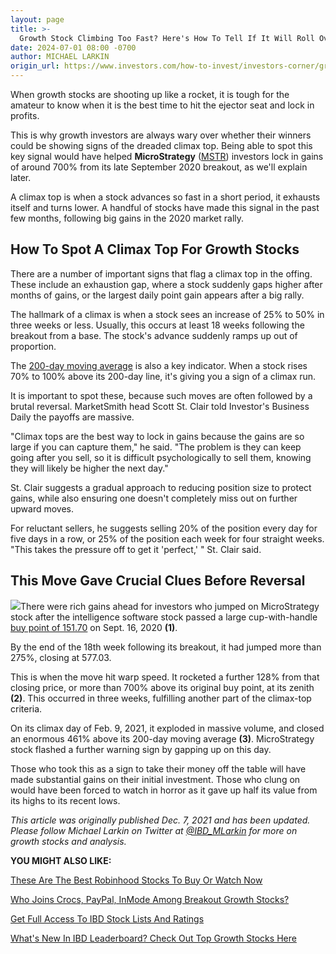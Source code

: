 ```yaml
---
layout: page
title: >-
  Growth Stock Climbing Too Fast? Here's How To Tell If It Will Roll Over
date: 2024-07-01 08:00 -0700
author: MICHAEL LARKIN
origin_url: https://www.investors.com/how-to-invest/investors-corner/growth-stocks-key-climax-top-sell-signal-mstr-stock/
---
```


When growth stocks are shooting up like a rocket, it is tough for the amateur to know when it is the best time to hit the ejector seat and lock in profits.

This is why growth investors are always wary over whether their winners could be showing signs of the dreaded climax top. Being able to spot this key signal would have helped **MicroStrategy** ([MSTR](https://research.investors.com/quote.aspx?symbol=MSTR)) investors lock in gains of around 700% from its late September 2020 breakout, as we'll explain later.

A climax top is when a stock advances so fast in a short period, it exhausts itself and turns lower. A handful of stocks have made this signal in the past few months, following big gains in the 2020 market rally.

## How To Spot A Climax Top For Growth Stocks

There are a number of important signs that flag a climax top in the offing. These include an exhaustion gap, where a stock suddenly gaps higher after months of gains, or the largest daily point gain appears after a big rally.

The hallmark of a climax is when a stock sees an increase of 25% to 50% in three weeks or less. Usually, this occurs at least 18 weeks following the breakout from a base. The stock's advance suddenly ramps up out of proportion.

The [200-day moving average](https://www.investors.com/how-to-invest/investors-corner/how-to-use-200-day-moving-average/) is also a key indicator. When a stock rises 70% to 100% above its 200-day line, it's giving you a sign of a climax run.

It is important to spot these, because such moves are often followed by a brutal reversal. MarketSmith head Scott St. Clair told Investor's Business Daily the payoffs are massive.

"Climax tops are the best way to lock in gains because the gains are so large if you can capture them," he said. "The problem is they can keep going after you sell, so it is difficult psychologically to sell them, knowing they will likely be higher the next day."

St. Clair suggests a gradual approach to reducing position size to protect gains, while also ensuring one doesn't completely miss out on further upward moves.

For reluctant sellers, he suggests selling 20% of the position every day for five days in a row, or 25% of the position each week for four straight weeks. "This takes the pressure off to get it 'perfect,' " St. Clair said.

## This Move Gave Crucial Clues Before Reversal

![](https://www.investors.com/wp-content/uploads/2021/03/ICmstr030821-279x300.jpg)There were rich gains ahead for investors who jumped on MicroStrategy stock after the intelligence software stock passed a large cup-with-handle [buy point of 151.70](https://www.investors.com/how-to-invest/investors-corner/apple-stock-set-up-proper-buy-point-before-big-rally/) on Sept. 16, 2020 **(1)**.

By the end of the 18th week following its breakout, it had jumped more than 275%, closing at 577.03.

This is when the move hit warp speed. It rocketed a further 128% from that closing price, or more than 700% above its original buy point, at its zenith **(2)**. This occurred in three weeks, fulfilling another part of the climax-top criteria.

On its climax day of Feb. 9, 2021, it exploded in massive volume, and closed an enormous 461% above its 200-day moving average **(3)**. MicroStrategy stock flashed a further warning sign by gapping up on this day.

Those who took this as a sign to take their money off the table will have made substantial gains on their initial investment. Those who clung on would have been forced to watch in horror as it gave up half its value from its highs to its recent lows.

_This article was originally published Dec. 7, 2021 and has been updated. Please follow Michael Larkin on Twitter at [@IBD_MLarkin](https://twitter.com/IBD_MLarkin) for more on growth stocks and analysis._

**YOU MIGHT ALSO LIKE:**

[These Are The Best Robinhood Stocks To Buy Or Watch Now](https://www.investors.com/research/best-robinhood-stocks-to-buy-now/)

[Who Joins Crocs, PayPal, InMode Among Breakout Growth Stocks?](https://www.investors.com/research/breakout-stocks-technical-analysis/growth-stocks-pypl-crox-gnrc-logitech-join-breakout-stocks-index/)

[Get Full Access To IBD Stock Lists And Ratings](https://www.investors.com/product/ibd-digital/?artProdLink=IBD_Digital)

[What's New In IBD Leaderboard? Check Out Top Growth Stocks Here](https://www.investors.com/product/leaderboard/?artProdLink=Leaderboard)

